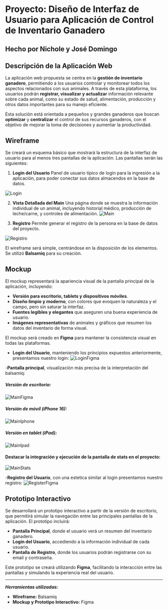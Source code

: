 # Proyecto: Diseño de Interfaz de Usuario para Aplicación de Control de Inventario Ganadero

## Hecho por Nichole y José Domingo

## Descripción de la Aplicación Web

La aplicación web propuesta se centra en la **gestión de inventario ganadero**, permitiendo a los usuarios controlar y monitorear todos los aspectos relacionados con sus animales. A través de esta plataforma, los usuarios podrán **registrar, visualizar y actualizar** información relevante sobre cada animal, como su estado de salud, alimentación, producción y otros datos importantes para su manejo eficiente.

Esta solución está orientada a pequeños y grandes ganaderos que buscan **optimizar** y **centralizar** el control de sus recursos ganaderos, con el objetivo de mejorar la toma de decisiones y aumentar la productividad.

## Wireframe

Se creará un esquema básico que mostrará la estructura de la interfaz de usuario para al menos tres pantallas de la aplicación. Las pantallas serán las siguientes:

1. **Login del Usuario** Panel de usuario típico de login para la ingresión  a la aplicación, para poder conectar sus datos almacendos en la base de datos.

![Login](img/captura1.png)

2. **Vista Detallada del Main** Una página donde se muestra la información individual de un animal, incluyendo historial médico, producción de leche/carne, y controles de alimentación.
![Main](img/captura2.png)

3. **Registro** Permite generar el registro de la persona en la base de datos del proyecto.

![Registro](img/captura3.png)



El wireframe será simple, centrándose en la disposición de los elementos. Se utilizó **Balsamiq** para su creación.

## Mockup

El mockup representará la apariencia visual de la pantalla principal de la aplicación, incluyendo:

- **Versión para escritorio, tablets y dispositivos móviles**.
- **Diseño limpio y moderno**, con colores que evoquen la naturaleza y el campo, pero sin saturar la interfaz.
- **Fuentes legibles y elegantes** que aseguren una buena experiencia de usuario.
- **Imágenes representativas** de animales y gráficos que resumen los datos del inventario de forma visual.

El mockup será creado en **Figma** para mantener la consistencia visual en todas las plataformas.

- **Login del Usuario**, manteniendo los principios expuestos anteriormente, presentamos nuestro login:
![LoginFigma](img/loginFigma.png)


-**Pantalla principal**, visualización más precisa de la interpretación del balsamiq:
##### Versión de escritorio:
![MainFigma](img/mainFigma.png)
##### Versión de móvil (iPhone 16):
![MainIphone](img/mainIphone.png)
##### Versión en tablet (iPad):
![MainIpad](img/mainIpad.png)

#### Destacar la integración y ejecución de la pantalla de stats en el proyecto:
![MainStats](img/mainStats.png)


-**Registro del Usuario**, con una estetica similar al login presentamos nuestro registro:
![RegisterFigma](img/registerFigma.png)

## Prototipo Interactivo

Se desarrollará un prototipo interactivo a partir de la versión de escritorio, que permitirá simular la navegación entre las principales pantallas de la aplicación. El prototipo incluirá:

- **Pantalla Principal**, donde el usuario verá un resumen del inventario ganadero.
- **Login del Usuario**, accediendo a la información individual de cada usuario.
- **Pantalla de Registro**, donde los usuarios podrán registrarse con su email y contraseña.

Este prototipo se creará utilizando **Figma**, facilitando la interacción entre las pantallas y simulando la experiencia real del usuario.

---

_**Herramientas utilizadas:**_

- **Wireframe:** Balsamiq
- **Mockup y Prototipo Interactivo:** Figma
